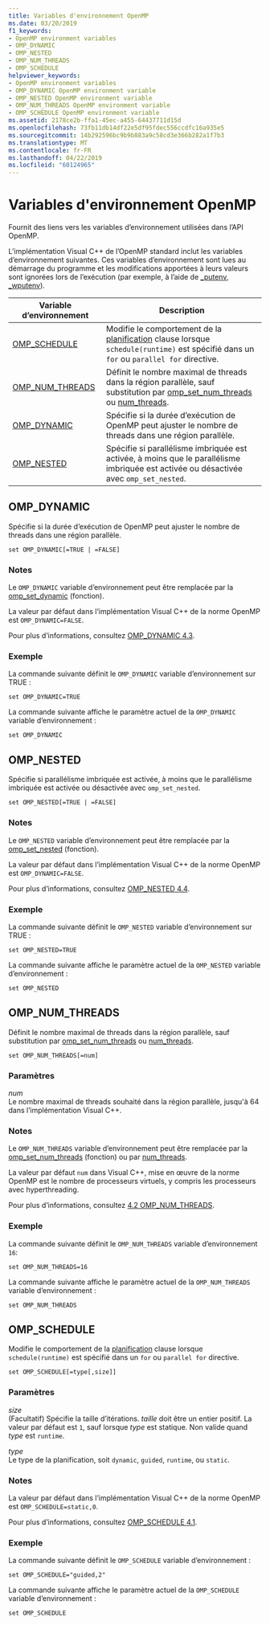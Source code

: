 ```yaml
---
title: Variables d'environnement OpenMP
ms.date: 03/20/2019
f1_keywords:
- OpenMP environment variables
- OMP_DYNAMIC
- OMP_NESTED
- OMP_NUM_THREADS
- OMP_SCHEDULE
helpviewer_keywords:
- OpenMP environment variables
- OMP_DYNAMIC OpenMP environment variable
- OMP_NESTED OpenMP environment variable
- OMP_NUM_THREADS OpenMP environment variable
- OMP_SCHEDULE OpenMP environment variable
ms.assetid: 2178ce2b-ffa1-45ec-a455-64437711d15d
ms.openlocfilehash: 73fb11db14df22e5df95fdec556ccdfc16a935e5
ms.sourcegitcommit: 14b292596bc9b9b883a9c58cd3e366b282a1f7b3
ms.translationtype: MT
ms.contentlocale: fr-FR
ms.lasthandoff: 04/22/2019
ms.locfileid: "60124965"
---
```

# <a name="openmp-environment-variables"></a>Variables d'environnement OpenMP

Fournit des liens vers les variables d’environnement utilisées dans l’API OpenMP.

L’implémentation Visual C++ de l’OpenMP standard inclut les variables d’environnement suivantes. Ces variables d’environnement sont lues au démarrage du programme et les modifications apportées à leurs valeurs sont ignorées lors de l’exécution (par exemple, à l’aide de [_putenv, _wputenv](../../../c-runtime-library/reference/putenv-wputenv.md)).

|Variable d’environnement|Description|
|--------------------|-----------|
|[OMP_SCHEDULE](#omp-schedule)|Modifie le comportement de la [planification](openmp-clauses.md#schedule) clause lorsque `schedule(runtime)` est spécifié dans un `for` ou `parallel for` directive.|
|[OMP_NUM_THREADS](#omp-num-threads)|Définit le nombre maximal de threads dans la région parallèle, sauf substitution par [omp_set_num_threads](openmp-functions.md#omp-set-num-threads) ou [num_threads](openmp-clauses.md#num-threads).|
|[OMP_DYNAMIC](#omp-dynamic)|Spécifie si la durée d’exécution de OpenMP peut ajuster le nombre de threads dans une région parallèle.|
|[OMP_NESTED](#omp-nested)|Spécifie si parallélisme imbriquée est activée, à moins que le parallélisme imbriquée est activée ou désactivée avec `omp_set_nested`.|

## <a name="omp-dynamic"></a>OMP_DYNAMIC

Spécifie si la durée d’exécution de OpenMP peut ajuster le nombre de threads dans une région parallèle.

```
set OMP_DYNAMIC[=TRUE | =FALSE]
```

### <a name="remarks"></a>Notes

Le `OMP_DYNAMIC` variable d’environnement peut être remplacée par la [omp_set_dynamic](openmp-functions.md#omp-set-dynamic) (fonction).

La valeur par défaut dans l’implémentation Visual C++ de la norme OpenMP est `OMP_DYNAMIC=FALSE`.

Pour plus d’informations, consultez [OMP_DYNAMIC 4.3](../../../parallel/openmp/4-3-omp-dynamic.md).

### <a name="example"></a>Exemple

La commande suivante définit le `OMP_DYNAMIC` variable d’environnement sur TRUE :

```
set OMP_DYNAMIC=TRUE
```

La commande suivante affiche le paramètre actuel de la `OMP_DYNAMIC` variable d’environnement :

```
set OMP_DYNAMIC
```

## <a name="omp-nested"></a>OMP_NESTED

Spécifie si parallélisme imbriquée est activée, à moins que le parallélisme imbriquée est activée ou désactivée avec `omp_set_nested`.

```
set OMP_NESTED[=TRUE | =FALSE]
```

### <a name="remarks"></a>Notes

Le `OMP_NESTED` variable d’environnement peut être remplacée par la [omp_set_nested](openmp-functions.md#omp-set-nested) (fonction).

La valeur par défaut dans l’implémentation Visual C++ de la norme OpenMP est `OMP_DYNAMIC=FALSE`.

Pour plus d’informations, consultez [OMP_NESTED 4.4](../../../parallel/openmp/4-4-omp-nested.md).

### <a name="example"></a>Exemple

La commande suivante définit le `OMP_NESTED` variable d’environnement sur TRUE :

```
set OMP_NESTED=TRUE
```

La commande suivante affiche le paramètre actuel de la `OMP_NESTED` variable d’environnement :

```
set OMP_NESTED
```

## <a name="omp-num-threads"></a>OMP_NUM_THREADS

Définit le nombre maximal de threads dans la région parallèle, sauf substitution par [omp_set_num_threads](openmp-functions.md#omp-set-num-threads) ou [num_threads](openmp-clauses.md#num-threads).

```
set OMP_NUM_THREADS[=num]
```

### <a name="parameters"></a>Paramètres

*num*<br/>
Le nombre maximal de threads souhaité dans la région parallèle, jusqu'à 64 dans l’implémentation Visual C++.

### <a name="remarks"></a>Notes

Le `OMP_NUM_THREADS` variable d’environnement peut être remplacée par la [omp_set_num_threads](openmp-functions.md#omp-set-num-threads) (fonction) ou par [num_threads](openmp-clauses.md#num-threads).

La valeur par défaut `num` dans Visual C++, mise en œuvre de la norme OpenMP est le nombre de processeurs virtuels, y compris les processeurs avec hyperthreading.

Pour plus d’informations, consultez [4.2 OMP_NUM_THREADS](../../../parallel/openmp/4-2-omp-num-threads.md).

### <a name="example"></a>Exemple

La commande suivante définit le `OMP_NUM_THREADS` variable d’environnement `16`:

```
set OMP_NUM_THREADS=16
```

La commande suivante affiche le paramètre actuel de la `OMP_NUM_THREADS` variable d’environnement :

```
set OMP_NUM_THREADS
```

## <a name="omp-schedule"></a>OMP_SCHEDULE

Modifie le comportement de la [planification](openmp-clauses.md#schedule) clause lorsque `schedule(runtime)` est spécifié dans un `for` ou `parallel for` directive.

```
set OMP_SCHEDULE[=type[,size]]
```

### <a name="parameters"></a>Paramètres

*size*<br/>
(Facultatif) Spécifie la taille d’itérations. *taille* doit être un entier positif. La valeur par défaut est `1`, sauf lorsque *type* est statique. Non valide quand *type* est `runtime`.

*type*<br/>
Le type de la planification, soit `dynamic`, `guided`, `runtime`, ou `static`.

### <a name="remarks"></a>Notes

La valeur par défaut dans l’implémentation Visual C++ de la norme OpenMP est `OMP_SCHEDULE=static,0`.

Pour plus d’informations, consultez [OMP_SCHEDULE 4.1](../../../parallel/openmp/4-1-omp-schedule.md).

### <a name="example"></a>Exemple

La commande suivante définit le `OMP_SCHEDULE` variable d’environnement :

```
set OMP_SCHEDULE="guided,2"
```

La commande suivante affiche le paramètre actuel de la `OMP_SCHEDULE` variable d’environnement :

```
set OMP_SCHEDULE
```
